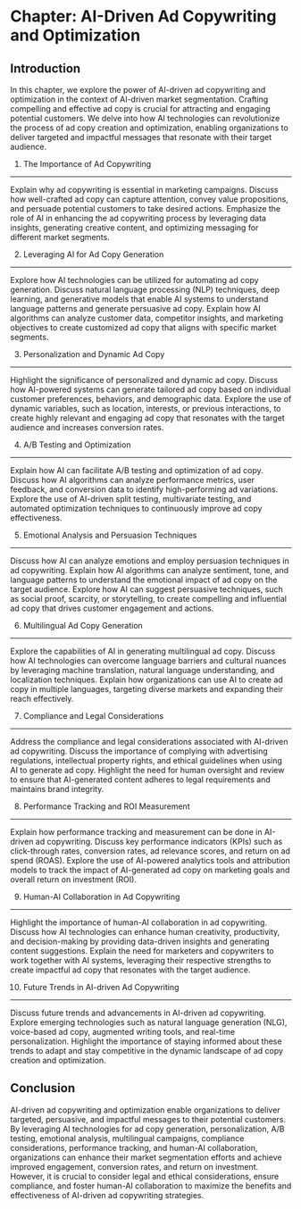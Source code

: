Chapter: AI-Driven Ad Copywriting and Optimization
==================================================

Introduction
------------

In this chapter, we explore the power of AI-driven ad copywriting and optimization in the context of AI-driven market segmentation. Crafting compelling and effective ad copy is crucial for attracting and engaging potential customers. We delve into how AI technologies can revolutionize the process of ad copy creation and optimization, enabling organizations to deliver targeted and impactful messages that resonate with their target audience.

1. The Importance of Ad Copywriting
-----------------------------------

Explain why ad copywriting is essential in marketing campaigns. Discuss how well-crafted ad copy can capture attention, convey value propositions, and persuade potential customers to take desired actions. Emphasize the role of AI in enhancing the ad copywriting process by leveraging data insights, generating creative content, and optimizing messaging for different market segments.

2. Leveraging AI for Ad Copy Generation
---------------------------------------

Explore how AI technologies can be utilized for automating ad copy generation. Discuss natural language processing (NLP) techniques, deep learning, and generative models that enable AI systems to understand language patterns and generate persuasive ad copy. Explain how AI algorithms can analyze customer data, competitor insights, and marketing objectives to create customized ad copy that aligns with specific market segments.

3. Personalization and Dynamic Ad Copy
--------------------------------------

Highlight the significance of personalized and dynamic ad copy. Discuss how AI-powered systems can generate tailored ad copy based on individual customer preferences, behaviors, and demographic data. Explore the use of dynamic variables, such as location, interests, or previous interactions, to create highly relevant and engaging ad copy that resonates with the target audience and increases conversion rates.

4. A/B Testing and Optimization
-------------------------------

Explain how AI can facilitate A/B testing and optimization of ad copy. Discuss how AI algorithms can analyze performance metrics, user feedback, and conversion data to identify high-performing ad variations. Explore the use of AI-driven split testing, multivariate testing, and automated optimization techniques to continuously improve ad copy effectiveness.

5. Emotional Analysis and Persuasion Techniques
-----------------------------------------------

Discuss how AI can analyze emotions and employ persuasion techniques in ad copywriting. Explain how AI algorithms can analyze sentiment, tone, and language patterns to understand the emotional impact of ad copy on the target audience. Explore how AI can suggest persuasive techniques, such as social proof, scarcity, or storytelling, to create compelling and influential ad copy that drives customer engagement and actions.

6. Multilingual Ad Copy Generation
----------------------------------

Explore the capabilities of AI in generating multilingual ad copy. Discuss how AI technologies can overcome language barriers and cultural nuances by leveraging machine translation, natural language understanding, and localization techniques. Explain how organizations can use AI to create ad copy in multiple languages, targeting diverse markets and expanding their reach effectively.

7. Compliance and Legal Considerations
--------------------------------------

Address the compliance and legal considerations associated with AI-driven ad copywriting. Discuss the importance of complying with advertising regulations, intellectual property rights, and ethical guidelines when using AI to generate ad copy. Highlight the need for human oversight and review to ensure that AI-generated content adheres to legal requirements and maintains brand integrity.

8. Performance Tracking and ROI Measurement
-------------------------------------------

Explain how performance tracking and measurement can be done in AI-driven ad copywriting. Discuss key performance indicators (KPIs) such as click-through rates, conversion rates, ad relevance scores, and return on ad spend (ROAS). Explore the use of AI-powered analytics tools and attribution models to track the impact of AI-generated ad copy on marketing goals and overall return on investment (ROI).

9. Human-AI Collaboration in Ad Copywriting
-------------------------------------------

Highlight the importance of human-AI collaboration in ad copywriting. Discuss how AI technologies can enhance human creativity, productivity, and decision-making by providing data-driven insights and generating content suggestions. Explain the need for marketers and copywriters to work together with AI systems, leveraging their respective strengths to create impactful ad copy that resonates with the target audience.

10. Future Trends in AI-driven Ad Copywriting
---------------------------------------------

Discuss future trends and advancements in AI-driven ad copywriting. Explore emerging technologies such as natural language generation (NLG), voice-based ad copy, augmented writing tools, and real-time personalization. Highlight the importance of staying informed about these trends to adapt and stay competitive in the dynamic landscape of ad copy creation and optimization.

Conclusion
----------

AI-driven ad copywriting and optimization enable organizations to deliver targeted, persuasive, and impactful messages to their potential customers. By leveraging AI technologies for ad copy generation, personalization, A/B testing, emotional analysis, multilingual campaigns, compliance considerations, performance tracking, and human-AI collaboration, organizations can enhance their market segmentation efforts and achieve improved engagement, conversion rates, and return on investment. However, it is crucial to consider legal and ethical considerations, ensure compliance, and foster human-AI collaboration to maximize the benefits and effectiveness of AI-driven ad copywriting strategies.
